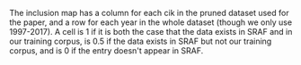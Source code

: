 The inclusion map has a column for each cik in the pruned dataset used for the paper, and a row for each year in the whole dataset (though we only use 1997-2017). 
A cell is 1 if it is both the case that the data exists in SRAF and in our training corpus, is 0.5 if the data exists in SRAF but not our training corpus, and is 0 if the entry doesn't appear in SRAF.
